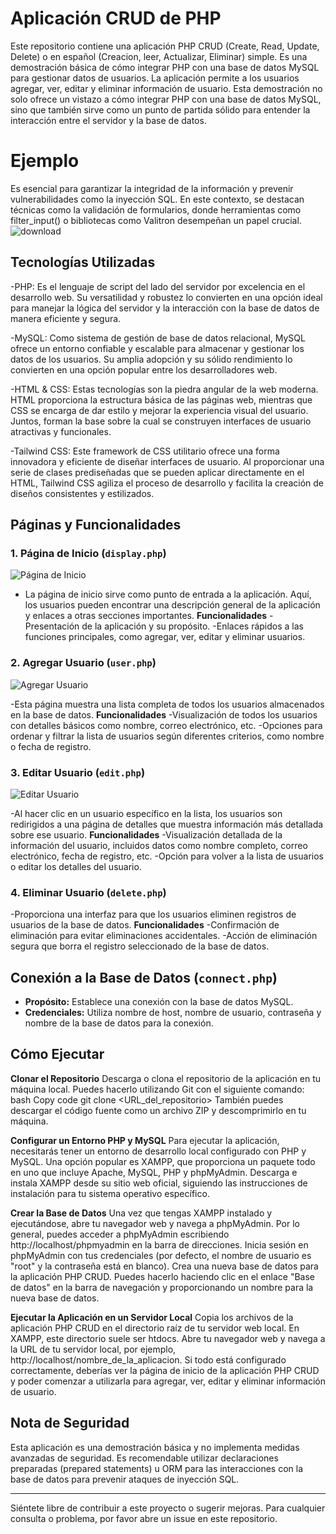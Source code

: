 
# Aplicación CRUD de PHP

Este repositorio contiene una aplicación PHP CRUD (Create, Read, Update, Delete) o en español (Creacion, leer, Actualizar, Eliminar) simple. Es una demostración básica de cómo integrar PHP con una base de datos MySQL para gestionar datos de usuarios. La aplicación permite a los usuarios agregar, ver, editar y eliminar información de usuario. Esta demostración no solo ofrece un vistazo a cómo integrar PHP con una base de datos MySQL, sino que también sirve como un punto de partida sólido para entender la interacción entre el servidor y la base de datos.

# Ejemplo

Es esencial para garantizar la integridad de la información y prevenir vulnerabilidades como la inyección SQL. En este contexto, se destacan técnicas como la validación de formularios, donde herramientas como filter_input() o bibliotecas como Valitron desempeñan un papel crucial.
![download](https://github.com/PFLC/624-crus-basicos-Carlosmoramx/assets/114203404/926aa24d-bf5d-4c2e-b049-e76e642f8bb9) 


## Tecnologías Utilizadas

-PHP: Es el lenguaje de script del lado del servidor por excelencia en el desarrollo web. Su versatilidad y robustez lo convierten en una opción ideal para manejar la lógica del servidor y la interacción con la base de datos de manera eficiente y segura.

-MySQL: Como sistema de gestión de base de datos relacional, MySQL ofrece un entorno confiable y escalable para almacenar y gestionar los datos de los usuarios. Su amplia adopción y su sólido rendimiento lo convierten en una opción popular entre los desarrolladores web.

-HTML & CSS: Estas tecnologías son la piedra angular de la web moderna. HTML proporciona la estructura básica de las páginas web, mientras que CSS se encarga de dar estilo y mejorar la experiencia visual del usuario. Juntos, forman la base sobre la cual se construyen interfaces de usuario atractivas y funcionales.

-Tailwind CSS: Este framework de CSS utilitario ofrece una forma innovadora y eficiente de diseñar interfaces de usuario. Al proporcionar una serie de clases prediseñadas que se pueden aplicar directamente en el HTML, Tailwind CSS agiliza el proceso de desarrollo y facilita la creación de diseños consistentes y estilizados.

## Páginas y Funcionalidades

### 1. Página de Inicio (`display.php`)

![Página de Inicio](images/display.png)

- La página de inicio sirve como punto de entrada a la aplicación. Aquí, los usuarios pueden encontrar una descripción general de la aplicación y enlaces a otras secciones importantes.
**Funcionalidades**
-Presentación de la aplicación y su propósito.
-Enlaces rápidos a las funciones principales, como agregar, ver, editar y eliminar usuarios.

### 2. Agregar Usuario (`user.php`)

![Agregar Usuario](images/add.png)

-Esta página muestra una lista completa de todos los usuarios almacenados en la base de datos.
**Funcionalidades**
-Visualización de todos los usuarios con detalles básicos como nombre, correo electrónico, etc.
-Opciones para ordenar y filtrar la lista de usuarios según diferentes criterios, como nombre o fecha de registro.
### 3. Editar Usuario (`edit.php`)

![Editar Usuario](images/edit.png)

-Al hacer clic en un usuario específico en la lista, los usuarios son redirigidos a una página de detalles que muestra información más detallada sobre ese usuario.
**Funcionalidades**
-Visualización detallada de la información del usuario, incluidos datos como nombre completo, correo electrónico, fecha de registro, etc.
-Opción para volver a la lista de usuarios o editar los detalles del usuario.

### 4. Eliminar Usuario (`delete.php`)

-Proporciona una interfaz para que los usuarios eliminen registros de usuarios de la base de datos.
**Funcionalidades**
-Confirmación de eliminación para evitar eliminaciones accidentales.
-Acción de eliminación segura que borra el registro seleccionado de la base de datos.

## Conexión a la Base de Datos (`connect.php`)

- **Propósito:** Establece una conexión con la base de datos MySQL.
- **Credenciales:** Utiliza nombre de host, nombre de usuario, contraseña y nombre de la base de datos para la conexión.

## Cómo Ejecutar

**Clonar el Repositorio**
Descarga o clona el repositorio de la aplicación en tu máquina local. Puedes hacerlo utilizando Git con el siguiente comando:
bash
Copy code
git clone <URL_del_repositorio>
También puedes descargar el código fuente como un archivo ZIP y descomprimirlo en tu máquina.

**Configurar un Entorno PHP y MySQL**
Para ejecutar la aplicación, necesitarás tener un entorno de desarrollo local configurado con PHP y MySQL. Una opción popular es XAMPP, que proporciona un paquete todo en uno que incluye Apache, MySQL, PHP y phpMyAdmin.
Descarga e instala XAMPP desde su sitio web oficial, siguiendo las instrucciones de instalación para tu sistema operativo específico.

**Crear la Base de Datos**
Una vez que tengas XAMPP instalado y ejecutándose, abre tu navegador web y navega a phpMyAdmin. Por lo general, puedes acceder a phpMyAdmin escribiendo http://localhost/phpmyadmin en la barra de direcciones.
Inicia sesión en phpMyAdmin con tus credenciales (por defecto, el nombre de usuario es "root" y la contraseña está en blanco).
Crea una nueva base de datos para la aplicación PHP CRUD. Puedes hacerlo haciendo clic en el enlace "Base de datos" en la barra de navegación y proporcionando un nombre para la nueva base de datos.

**Ejecutar la Aplicación en un Servidor Local**
Copia los archivos de la aplicación PHP CRUD en el directorio raíz de tu servidor web local. En XAMPP, este directorio suele ser htdocs.
Abre tu navegador web y navega a la URL de tu servidor local, por ejemplo, http://localhost/nombre_de_la_aplicacion.
Si todo está configurado correctamente, deberías ver la página de inicio de la aplicación PHP CRUD y poder comenzar a utilizarla para agregar, ver, editar y eliminar información de usuario.

## Nota de Seguridad

Esta aplicación es una demostración básica y no implementa medidas avanzadas de seguridad. Es recomendable utilizar declaraciones preparadas (prepared statements) u ORM para las interacciones con la base de datos para prevenir ataques de inyección SQL.

---

Siéntete libre de contribuir a este proyecto o sugerir mejoras. Para cualquier consulta o problema, por favor abre un issue en este repositorio.

